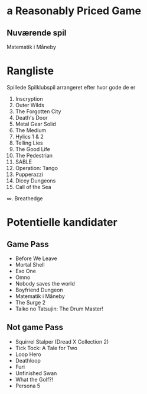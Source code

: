 # a Reasonably Priced Game

## Nuværende spil

Matematik i Måneby

# Rangliste

Spillede Spilklubspil arrangeret efter hvor gode de er

1. Inscryption
2. Outer Wilds
3. The Forgotten City
4. Death's Door
5. Metal Gear Solid
6. The Medium
7. Hylics 1 & 2
8. Telling Lies
9. The Good Life
10. The Pedestrian
11. SABLE
12. Operation: Tango
13. Pupperazzi
14. Dicey Dungeons
15. Call of the Sea

∞. Breathedge


# Potentielle kandidater

## Game Pass

- Before We Leave
- Mortal Shell
- Exo One
- Omno
- Nobody saves the world
- Boyfriend Dungeon
- Matematik i Måneby
- The Surge 2
- Taiko no Tatsujin: The Drum Master!


## Not game Pass

- Squirrel Stalper (Dread X Collection 2)
- Tick Tock: A Tale for Two
- Loop Hero
- Deathloop
- Furi
- Unfinished Swan
- What the Golf?!
- Persona 5
